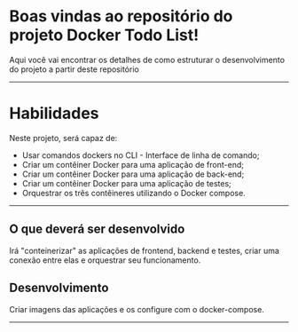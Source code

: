 # Boas vindas ao repositório do projeto Docker Todo List!

Aqui você vai encontrar os detalhes de como estruturar o desenvolvimento do projeto a partir deste repositório

---




# Habilidades
Neste projeto, será capaz de:
  * Usar comandos dockers no CLI - Interface de linha de comando;
  * Criar um contêiner Docker para uma aplicação de front-end;
  * Criar um contêiner Docker para uma aplicação de back-end;
  * Criar um contêiner Docker para uma aplicação de testes;
  * Orquestrar os três contêineres utilizando o Docker compose.

---

## O que deverá ser desenvolvido

Irá "conteinerizar" as aplicações de frontend, backend e testes, criar uma conexão entre elas e orquestrar seu funcionamento.

## Desenvolvimento

Criar imagens das aplicações e os configure com o docker-compose.

---
